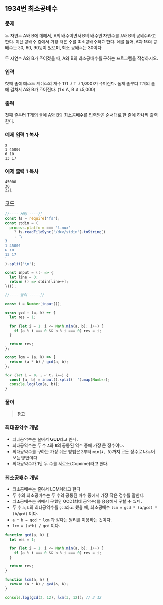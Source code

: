 ## 1934번 최소공배수

### 문제

두 자연수 A와 B에 대해서, A의 배수이면서 B의 배수인 자연수를 A와 B의 공배수라고 한다. 이런 공배수 중에서 가장 작은 수를 최소공배수라고 한다. 예를 들어, 6과 15의 공배수는 30, 60, 90등이 있으며, 최소 공배수는 30이다.

두 자연수 A와 B가 주어졌을 때, A와 B의 최소공배수를 구하는 프로그램을 작성하시오.

### 입력

첫째 줄에 테스트 케이스의 개수 T(1 ≤ T ≤ 1,000)가 주어진다. 둘째 줄부터 T개의 줄에 걸쳐서 A와 B가 주어진다. (1 ≤ A, B ≤ 45,000)

### 출력

첫째 줄부터 T개의 줄에 A와 B의 최소공배수를 입력받은 순서대로 한 줄에 하나씩 출력한다.

### 예제 입력 1 복사

```
3
1 45000
6 10
13 17
```

### 예제 출력 1 복사

```
45000
30
221
```



### 코드

```js
//---- 세팅 ----//
const fs = require('fs');
const stdin = (
  process.platform === 'linux'
    ? fs.readFileSync('/dev/stdin').toString()
    : `\
3
1 45000
6 10
13 17
`
).split('\n');

const input = (() => {
  let line = 0;
  return () => stdin[line++];
})();

//---- 풀이 -----//

const t = Number(input());

const gcd = (a, b) => {
  let res = 1;

  for (let i = 1; i <= Math.min(a, b); i++) {
    if (a % i === 0 && b % i === 0) res = i;
  }

  return res;
};

const lcm = (a, b) => {
  return (a * b) / gcd(a, b);
};

for (let i = 0; i < t; i++) {
  const [a, b] = input().split(' ').map(Number);
  console.log(lcm(a, b));
}

```



### 풀이

> [참고](https://velog.io/@jakeseo_me/%EC%9E%90%EB%B0%94%EC%8A%A4%ED%81%AC%EB%A6%BD%ED%8A%B8%EB%A1%9C-%EC%95%8C%EA%B3%A0%EB%A6%AC%EC%A6%98-%EC%A0%95%EB%A6%AC%ED%95%98%EA%B8%B0-6-%EC%88%98%ED%95%99-%EB%82%98%EB%A8%B8%EC%A7%80-%EC%97%B0%EC%82%B0-%EC%B5%9C%EB%8C%80-%EA%B3%B5%EC%95%BD%EC%88%98)



### 최대공약수 개념

- 최대공약수는 줄여서 **GCD**라고 쓴다.
- 최대공약수는 두 수 `A`와 `B`의 공통된 약수 중에 가장 큰 정수이다.
- 최대공약수를 구하는 가장 쉬운 방법은 `2`부터 `min(A, B)`까지 모든 정수로 나누어보는 방법이다.
- 최대공약수가 1인 두 수를 서로소(Coprime)라고 한다.



### 최소공배수 개념

- 최소공배수는 줄여서 LCM이라고 한다.
- 두 수의 최소공배수는 두 수의 공통된 배수 중에서 가장 작은 정수를 말한다.
- 최소공배수는 위에서 구했던 GCD(최대 공약수)를 응용해서 구할 수 있다.
- 두 수 `a`, `b`의 최대공약수를 `gcd`라고 했을 때, 최소공배수 `lcm = gcd * (a/gcd) * (b/gcd)` 이다.
- `a * b = gcd * lcm` 과 같다는 원리를 이용하는 것이다.
- `lcm = (a*b) / gcd` 이다.

```js
function gcd(a, b) {
  let res = 1;

  for (let i = 1; i <= Math.min(a, b); i++) {
    if (a % i === 0 && b % i === 0) res = i;
  }

  return res;
}

function lcm(a, b) {
  return (a * b) / gcd(a, b);
}

console.log(gcd(3, 12), lcm(3, 12)); // 3 12
```

